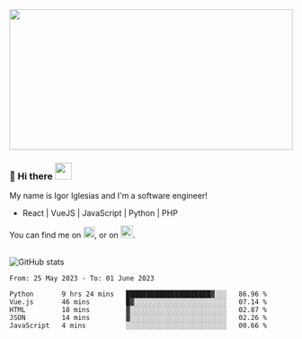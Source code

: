 <img src="https://c.tenor.com/KjVxfRrrncUAAAAd/matrix.gif" width="100%" height="250px">

### 🔭 Hi there <img src="https://raw.githubusercontent.com/MartinHeinz/MartinHeinz/master/wave.gif" width="30px">


My name is Igor Iglesias and I'm a software engineer!
<br>

<ul>
  <li> React | VueJS | JavaScript | Python | PHP </li>
</ul>
You can find me on <a href="https://twitter.com/IgorIglesias5"><img src="https://i.imgur.com/JLLlB5S.png" width="20px"></a>, or on <a href="https://www.linkedin.com/in/igor-iglesias-62478428/"><img src="https://i.imgur.com/PXyIkWx.png" width="22px"></a>.

<br>
<br>

![GitHub stats](https://github-readme-stats.vercel.app/api?username=igoiglesias&show_icons=true&count_private=true&theme=chartreuse-dark&hide_title=true)

<!--START_SECTION:waka-->

```text
From: 25 May 2023 - To: 01 June 2023

Python       9 hrs 24 mins   █████████████████████▓░░░   86.96 %
Vue.js       46 mins         █▓░░░░░░░░░░░░░░░░░░░░░░░   07.14 %
HTML         18 mins         ▓░░░░░░░░░░░░░░░░░░░░░░░░   02.87 %
JSON         14 mins         ▓░░░░░░░░░░░░░░░░░░░░░░░░   02.26 %
JavaScript   4 mins          ░░░░░░░░░░░░░░░░░░░░░░░░░   00.66 %
```

<!--END_SECTION:waka-->
